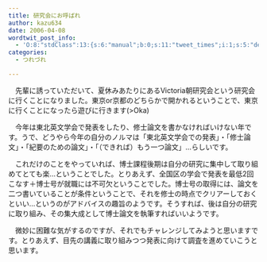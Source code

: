 ```yaml
---
title: 研究会にお呼ばれ
author: kazu634
date: 2006-04-08
wordtwit_post_info:
  - 'O:8:"stdClass":13:{s:6:"manual";b:0;s:11:"tweet_times";i:1;s:5:"delay";i:0;s:7:"enabled";i:1;s:10:"separation";s:2:"60";s:7:"version";s:3:"3.7";s:14:"tweet_template";b:0;s:6:"status";i:2;s:6:"result";a:0:{}s:13:"tweet_counter";i:2;s:13:"tweet_log_ids";a:1:{i:0;i:2325;}s:9:"hash_tags";a:0:{}s:8:"accounts";a:1:{i:0;s:7:"kazu634";}}'
categories:
  - つれづれ

---
```

<div class="section">
<p>
    　先輩に誘っていただいて、夏休みあたりにあるVictoria朝研究会という研究会に行くことになりました。東京or京都のどちらかで開かれるということで、東京に行くことになったら遊びに行きます(>Oka)
</p></p> 
  
<p>
    　今年は東北英文学会で発表をしたり、修士論文を書かなければいけない年です。うで、どうやら今年の自分のノルマは「東北英文学会での発表」・「修士論文」・「紀要のための論文」・「（できれば）もう一つ論文」…らしいです。
</p></p> 
  
<p>
    　これだけのことをやっていれば、博士課程後期は自分の研究に集中して取り組めてとても楽…ということでした。とりあえず、全国区の学会で発表を最低2回こなす＋博士号が就職には不可欠ということでした。博士号の取得には、論文を二つ書いていることが条件ということで、それを修士の時点でクリアーしておくといい…というのがアドバイスの趣旨のようです。そうすれば、後は自分の研究に取り組み、その集大成として博士論文を執筆すればいいようです。
</p></p> 
  
<p>
    　微妙に困難な気がするのですが、それでもチャレンジしてみようと思いますです。とりあえず、目先の講義に取り組みつつ発表に向けて調査を進めていこうと思います。
</p>
</div>

